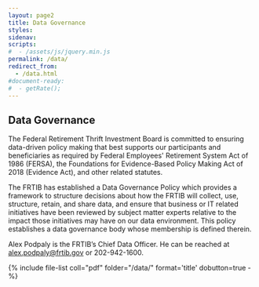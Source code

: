 ```yaml
---
layout: page2
title: Data Governance
styles:
sidenav:
scripts:
#  - /assets/js/jquery.min.js
permalink: /data/
redirect_from:
  - /data.html
#document-ready:
#  - getRate();
---
```


## Data Governance

The Federal Retirement Thrift Investment Board is committed to ensuring data-driven policy making that best supports our participants and beneficiaries as required by Federal Employees' Retirement System Act of 1986 (FERSA), the Foundations for Evidence-Based Policy Making Act of 2018 (Evidence Act), and other related statutes.

The FRTIB has established a Data Governance Policy which provides a framework to structure decisions about how the FRTIB will collect, use, structure, retain, and share data, and ensure that business or IT related initiatives have been reviewed by subject matter experts relative to the impact those initiatives may have on our data environment. This policy establishes a data governance body whose membership is defined therein.

Alex Podpaly is the FRTIB’s Chief Data Officer. He can be reached at <alex.podpaly@frtib.gov> or 202-942-1600.

{% include file-list coll="pdf" folder="/data/" format='title' dobutton=true -%}

<!-- CONTENT END -->
